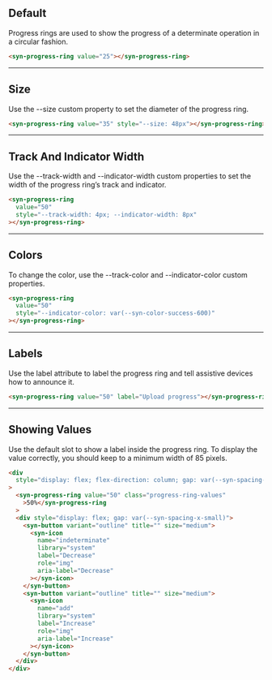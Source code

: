 ## Default

Progress rings are used to show the progress of a determinate operation in a circular fashion.

```html
<syn-progress-ring value="25"></syn-progress-ring>
```

---

## Size

Use the --size custom property to set the diameter of the progress ring.

```html
<syn-progress-ring value="35" style="--size: 48px"></syn-progress-ring>
```

---

## Track And Indicator Width

Use the --track-width and --indicator-width custom properties to set the width of the progress ring’s track and indicator.

```html
<syn-progress-ring
  value="50"
  style="--track-width: 4px; --indicator-width: 8px"
></syn-progress-ring>
```

---

## Colors

To change the color, use the --track-color and --indicator-color custom properties.

```html
<syn-progress-ring
  value="50"
  style="--indicator-color: var(--syn-color-success-600)"
></syn-progress-ring>
```

---

## Labels

Use the label attribute to label the progress ring and tell assistive devices how to announce it.

```html
<syn-progress-ring value="50" label="Upload progress"></syn-progress-ring>
```

---

## Showing Values

Use the default slot to show a label inside the progress ring. To display the value correctly, you should keep to a minimum width of 85 pixels.

```html
<div
  style="display: flex; flex-direction: column; gap: var(--syn-spacing-medium)"
>
  <syn-progress-ring value="50" class="progress-ring-values"
    >50%</syn-progress-ring
  >
  <div style="display: flex; gap: var(--syn-spacing-x-small)">
    <syn-button variant="outline" title="" size="medium">
      <syn-icon
        name="indeterminate"
        library="system"
        label="Decrease"
        role="img"
        aria-label="Decrease"
      ></syn-icon>
    </syn-button>
    <syn-button variant="outline" title="" size="medium">
      <syn-icon
        name="add"
        library="system"
        label="Increase"
        role="img"
        aria-label="Increase"
      ></syn-icon>
    </syn-button>
  </div>
</div>
```
